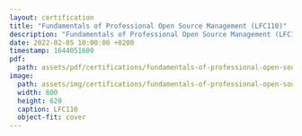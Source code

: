 ```yaml
---
layout: certification
title: "Fundamentals of Professional Open Source Management (LFC110)"
description: "Fundamentals of Professional Open Source Management (LFC110)"
date: 2022-02-05 10:00:00 +0200
timestamp: 1644051600
pdf:
  path: assets/pdf/certifications/fundamentals-of-professional-open-source-management-lfc110.pdf
image:
  path: assets/img/certifications/fundamentals-of-professional-open-source-management-lfc110.webp
  width: 800
  height: 620
  caption: LFC110
  object-fit: cover
---
```

